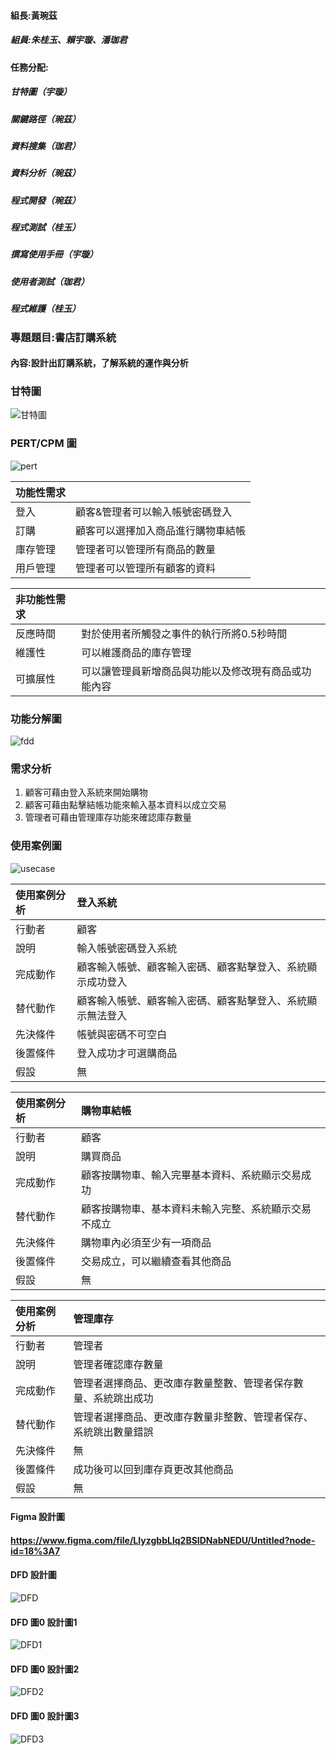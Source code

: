 #### 組長:黃琬茲
##### 組員:朱桂玉、賴宇璇、潘珈君
#### 任務分配: 
##### 甘特圖（宇璇）
##### 關鍵路徑（琬茲）
##### 資料搜集（珈君）
##### 資料分析（琬茲）
##### 程式開發（琬茲）
##### 程式測試（桂玉）
##### 撰寫使用手冊（宇璇）
##### 使用者測試（珈君）
##### 程式維護（桂玉）
### 專題題目:書店訂購系統
#### 內容:設計出訂購系統，了解系統的運作與分析

### 甘特圖
![甘特圖](甘特圖.jpg "甘特圖")

### PERT/CPM 圖
![pert](pert.jpg "pert")

| 功能性需求     |     |
| :------------   |:-------|
| 登入 | 顧客&管理者可以輸入帳號密碼登入 |
| 訂購 | 顧客可以選擇加入商品進行購物車結帳 |
| 庫存管理 | 管理者可以管理所有商品的數量 |
| 用戶管理 | 管理者可以管理所有顧客的資料 |

|     非功能性需求  |     |
| :------------    |:----|
| 反應時間    | 對於使用者所觸發之事件的執行所將0.5秒時間 |
| 維護性    | 可以維護商品的庫存管理 |
| 可擴展性        | 可以讓管理員新增商品與功能以及修改現有商品或功能內容 |

### 功能分解圖
![fdd](fdd.jpg "fdd")

### 需求分析
1.	顧客可藉由登入系統來開始購物
2.	顧客可藉由點擊結帳功能來輸入基本資料以成立交易
3.	管理者可藉由管理庫存功能來確認庫存數量

### 使用案例圖
![usecase](usecase.JPG "usecase")

|   使用案例分析   |  登入系統   |
| :--------|:-------|
| 行動者  | 顧客  |
| 說明 |  輸入帳號密碼登入系統 |
| 完成動作 | 顧客輸入帳號、顧客輸入密碼、顧客點擊登入、系統顯示成功登入 |
| 替代動作 | 顧客輸入帳號、顧客輸入密碼、顧客點擊登入、系統顯示無法登入 |
| 先決條件  |  帳號與密碼不可空白 |
| 後置條件 | 登入成功才可選購商品 |
| 假設 | 無 |

|   使用案例分析   |  購物車結帳  |
| :--------|:-------|
| 行動者  | 顧客  |
| 說明 |  購買商品 |
| 完成動作 | 顧客按購物車、輸入完畢基本資料、系統顯示交易成功 |
| 替代動作 | 顧客按購物車、基本資料未輸入完整、系統顯示交易不成立 |
| 先決條件  |  購物車內必須至少有一項商品 |
| 後置條件 | 交易成立，可以繼續查看其他商品 |
| 假設 | 無 |

|   使用案例分析   |  管理庫存   |
| :--------|:-------|
| 行動者  | 管理者  |
| 說明 |  管理者確認庫存數量 |
| 完成動作 | 管理者選擇商品、更改庫存數量整數、管理者保存數量、系統跳出成功 |
| 替代動作 | 管理者選擇商品、更改庫存數量非整數、管理者保存、系統跳出數量錯誤 |
| 先決條件  |  無 |
| 後置條件 | 成功後可以回到庫存頁更改其他商品 |
| 假設 | 無 |


#### Figma 設計圖
#### https://www.figma.com/file/LIyzgbbLlq2BSIDNabNEDU/Untitled?node-id=18%3A7

#### DFD 設計圖
![DFD](DFD.JPG "DFD" )

#### DFD 圖0 設計圖1
![DFD1](DFD1.JPG "DFD1")

#### DFD 圖0 設計圖2
![DFD2](DFD2.JPG "DFD2")

#### DFD 圖0 設計圖3
![DFD3](DFD3.JPG "DFD3")
